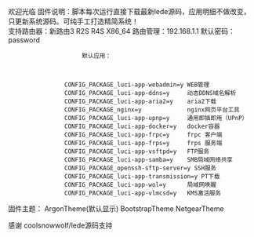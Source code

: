 
欢迎光临
                         固件说明：脚本每次运行直接下载最新lede源码，应用明细不做改变，只更新系统源码。可纯手工打造精简系统！                         
支持路由器：新路由3 R2S R4S X86_64
路由管理：192.168.1.1
默认密码：password
                         
                         
                         默认应用：



                    CONFIG_PACKAGE_luci-app-webadmin=y WEB管理                                                                                          
                    CONFIG_PACKAGE_luci-app-ddns=y     动态DDNS域名解析                                                                                
                    CONFIG_PACKAGE_luci-app-aria2=y    aria2下载                                                                                          
                    CONFIG_PACKAGE_nginx=y             nginx网页平台工具                                                                                
                    CONFIG_PACKAGE_luci-app-upnp=y     通用即插即用（UPnP）                                                                                
                    CONFIG_PACKAGE_luci-app-docker=y   docker容器                                                                                
                    CONFIG_PACKAGE_luci-app-frpc=y     frpc 客户端                                                                                
                    CONFIG_PACKAGE_luci-app-frps=y     frps 服务端                                                                                
                    CONFIG_PACKAGE_luci-app-vsftpd=y   FTP服务                                                                                
                    CONFIG_PACKAGE_luci-app-samba=y    SMB局域网络共享
                    CONFIG_PACKAGE_openssh-sftp-server=y SSH服务                                                                                
                    CONFIG_PACKAGE_luci-app-transmission=y PT下载                                                                                
                    CONFIG_PACKAGE_luci-app-wol=y      局域网唤醒                                                                                
                    CONFIG_PACKAGE_luci-app-vlmcsd=y   KMS激活服务                                                                                
                    
                    
                    
                    
          
固件主题：
          ArgonTheme(默认显示) BootstrapTheme NetgearTheme




感谢 coolsnowwolf/lede源码支持
